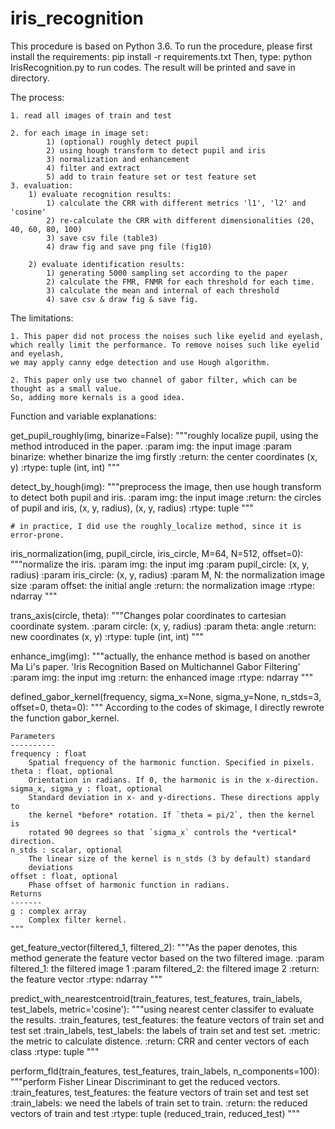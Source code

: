 # iris_recognition
This procedure is based on Python 3.6.
To run the procedure, please first install the requirements: pip install -r requirements.txt
Then, type: python IrisRecognition.py to run codes.
The result will be printed and save in directory.

The process:

	1. read all images of train and test
	
	2. for each image in image set:
			1) (optional) roughly detect pupil
			2) using hough transform to detect pupil and iris
			3) normalization and enhancement
			4) filter and extract
			5) add to train feature set or test feature set
	3. evaluation:
		1) evaluate recognition results:
			1) calculate the CRR with different metrics 'l1', 'l2' and 'cosine'
			2) re-calculate the CRR with different dimensionalities (20, 40, 60, 80, 100)
			3) save csv file (table3)
			4) draw fig and save png file (fig10)
			
		2) evaluate identification results:
			1) generating 5000 sampling set according to the paper
			2) calculate the FMR, FNMR for each threshold for each time.
			3) calculate the mean and internal of each threshold
			4) save csv & draw fig & save fig.
	

The limitations:

	1. This paper did not process the noises such like eyelid and eyelash, 
	which really limit the performance. To remove noises such like eyelid and eyelash, 
	we may apply canny edge detection and use Hough algorithm.
	
	2. This paper only use two channel of gabor filter, which can be thought as a small value. 
	So, adding more kernals is a good idea.


Function and variable explanations:

get_pupil_roughly(img, binarize=False):
    """roughly localize pupil, using the method introduced in the paper.
    :param img: the input image
    :param binarize: whether binarize the img firstly
    :return: the center coordinates (x, y)
    :rtype: tuple (int, int)
    """

detect_by_hough(img):
    """preprocess the image, then use hough transform to detect both pupil and iris.
    :param img: the input image
    :return: the circles of pupil and iris, (x, y, radius), (x, y, radius)
    :rtype: tuple
    """

    # in practice, I did use the roughly_localize method, since it is error-prone.
	
iris_normalization(img, pupil_circle, iris_circle, M=64, N=512, offset=0):
    """normalize the iris.
    :param img: the input img
    :param pupil_circle: (x, y, radius)
    :param iris_circle: (x, y, radius)
    :param M, N: the normalization image size
    :param offset: the initial angle
    :return: the normalization image
    :rtype: ndarray
    """
	
trans_axis(circle, theta):
    """Changes polar coordinates to cartesian coordinate system.
    :param circle: (x, y, radius)
    :param theta: angle
    :return: new coordinates (x, y)
    :rtype: tuple (int, int)
    """

enhance_img(img):
    """actually, the enhance method is based on another Ma Li's paper.
        'Iris Recognition Based on Multichannel Gabor Filtering'
    :param img: the input img
    :return: the enhanced image
    :rtype: ndarray
    """	

defined_gabor_kernel(frequency, sigma_x=None, sigma_y=None,
                         n_stds=3, offset=0, theta=0):
    """
    According to the codes of skimage, I directly rewrote the function gabor_kernel.

    Parameters
    ----------
    frequency : float
        Spatial frequency of the harmonic function. Specified in pixels.
    theta : float, optional
        Orientation in radians. If 0, the harmonic is in the x-direction.
    sigma_x, sigma_y : float, optional
        Standard deviation in x- and y-directions. These directions apply to
        the kernel *before* rotation. If `theta = pi/2`, then the kernel is
        rotated 90 degrees so that `sigma_x` controls the *vertical* direction.
    n_stds : scalar, optional
        The linear size of the kernel is n_stds (3 by default) standard
        deviations
    offset : float, optional
        Phase offset of harmonic function in radians.
    Returns
    -------
    g : complex array
        Complex filter kernel.
    """
	
get_feature_vector(filtered_1, filtered_2):
    """As the paper denotes, this method generate the feature vector
    based on the two filtered image.
    :param filtered_1: the filtered image 1
    :param filtered_2: the filtered image 2
    :return: the feature vector
    :rtype: ndarray
    """
	
predict_with_nearestcentroid(train_features, test_features,
                                 train_labels, test_labels,
                                 metric='cosine'):
    """using nearest center classifer to evaluate the results.
    :train_features, test_features: the feature vectors of train set and test set
    :train_labels, test_labels: the labels of train set and test set.
    :metric: the metric to calculate distence.
    :return: CRR and center vectors of each class
    :rtype: tuple
    """
	
perform_fld(train_features, test_features,
                train_labels, n_components=100):
    """perform Fisher Linear Discriminant to get the reduced vectors.
    :train_features, test_features: the feature vectors of train set and test set
    :train_labels: we need the labels of train set to train.
    :return: the reduced vectors of train and test
    :rtype: tuple (reduced_train, reduced_test)
    """
			

